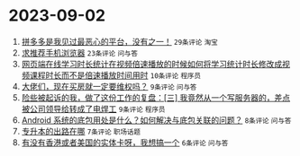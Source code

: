 # 2023-09-02

1. [拼多多是我见过最恶心的平台，没有之一！](https://www.v2ex.com/t/970281) `29条评论` `淘宝`
1. [求推荐手机浏览器](https://www.v2ex.com/t/970283) `23条评论` `问与答`
1. [网页端在线学习时长统计在视频倍速播放的时候如何将学习统计时长修改成视频课程时长而不是倍速播放时间用时](https://www.v2ex.com/t/970290) `10条评论` `程序员`
1. [大佬们，现在买房就一定要维权吗？](https://www.v2ex.com/t/970297) `9条评论` `问与答`
1. [险些被起诉的我，做了这份工作的复盘：[三] 我竟然从一个写服务器的，差点被公司领导给转成了电焊工](https://www.v2ex.com/t/970291) `9条评论` `程序员`
1. [Android 系统的底包用处是什么？如何解决与底包关联的问题？](https://www.v2ex.com/t/970282) `8条评论` `问与答`
1. [专升本的出路在哪](https://www.v2ex.com/t/970287) `7条评论` `职场话题`
1. [有没有香港或者美国的实体卡呀，我想搞一个](https://www.v2ex.com/t/970286) `6条评论` `问与答`
